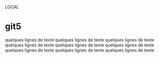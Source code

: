 LOCAL

# git5

quelques lignes de texte
quelques lignes de texte
quelques lignes de texte
quelques lignes de texte
quelques lignes de texte
quelques lignes de texte
quelques lignes de texte
quelques lignes de texte
quelques lignes de texte
